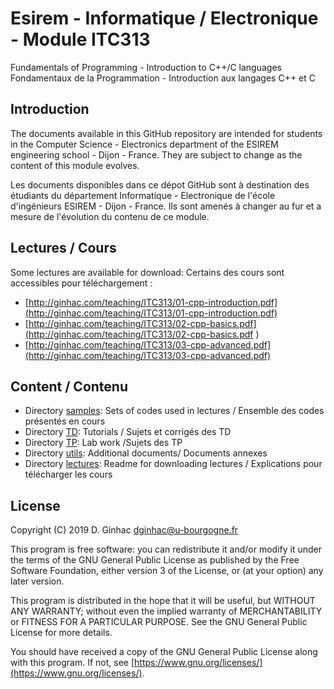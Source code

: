 # Esirem - Informatique / Electronique - Module ITC313
Fundamentals of Programming - Introduction to C++/C languages
Fondamentaux de la Programmation - Introduction aux langages C++ et C

## Introduction

The documents available in this GitHub repository are intended for students in the Computer Science - Electronics department of the ESIREM engineering school - Dijon - France.
They are subject to change as the content of this module evolves.

Les documents disponibles dans ce dépot GitHub sont à destination des étudiants du département Informatique - Electronique de l'école d'ingénieurs ESIREM - Dijon - France.
Ils sont amenés à changer au fur et a mesure de l'évolution du contenu de ce module.

## Lectures / Cours
Some lectures are available for download:
Certains des cours sont accessibles pour téléchargement :

* [http://ginhac.com/teaching/ITC313/01-cpp-introduction.pdf](http://ginhac.com/teaching/ITC313/01-cpp-introduction.pdf)
* [http://ginhac.com/teaching/ITC313/02-cpp-basics.pdf](http://ginhac.com/teaching/ITC313/02-cpp-basics.pdf )
* [http://ginhac.com/teaching/ITC313/03-cpp-advanced.pdf](http://ginhac.com/teaching/ITC313/03-cpp-advanced.pdf)


##  Content / Contenu
* Directory [samples](samples): Sets of codes used in lectures / Ensemble des codes présentés en cours
* Directory [TD](TD): Tutorials / Sujets et corrigés des TD
* Directory [TP](TP): Lab work /Sujets des TP
* Directory [utils](utils): Additional documents/ Documents annexes
* Directory [lectures](lectures): Readme for downloading lectures / Explications pour télécharger les cours

## License

Copyright (C) 2019  D. Ginhac [dginhac@u-bourgogne.fr](mailto:dginhac@u-bourgogne.fr)

This program is free software: you can redistribute it and/or modify
it under the terms of the GNU General Public License as published by
the Free Software Foundation, either version 3 of the License, or
(at your option) any later version.

This program is distributed in the hope that it will be useful,
but WITHOUT ANY WARRANTY; without even the implied warranty of
MERCHANTABILITY or FITNESS FOR A PARTICULAR PURPOSE.  See the
GNU General Public License for more details.

You should have received a copy of the GNU General Public License
along with this program.  If not, see [https://www.gnu.org/licenses/](https://www.gnu.org/licenses/).



